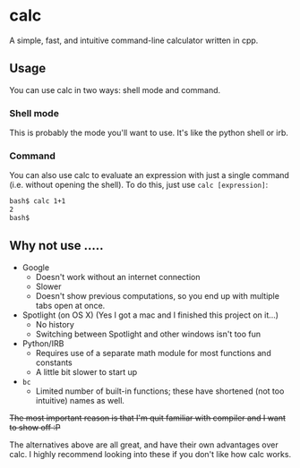 # calc

A simple, fast, and intuitive command-line calculator written in cpp.

## Usage
You can use calc in two ways: shell mode and command.

### Shell mode
This is probably the mode you'll want to use. It's like the python shell or irb.

### Command
You can also use calc to evaluate an expression with just a single command (i.e. without opening the shell). To do this, just use `calc [expression]`:
```bash
bash$ calc 1+1
2
bash$
```

## Why not use .....
* Google
    * Doesn't work without an internet connection
    * Slower
    * Doesn't show previous computations, so you end up with multiple tabs open at once.
* Spotlight (on OS X) (Yes I got a mac and I finished this project on it...)
    * No history
    * Switching between Spotlight and other windows isn't too fun
* Python/IRB
    * Requires use of a separate math module for most functions and constants 
    * A little bit slower to start up
* `bc`
    * Limited number of built-in functions; these have shortened (not too intuitive) names as well.

~~The most important reason is that I'm quit familiar with compiler and I  want to show off :P~~<br>

The alternatives above are all great, and have their own advantages over calc. I highly recommend looking into these
 if you don't like how calc works.